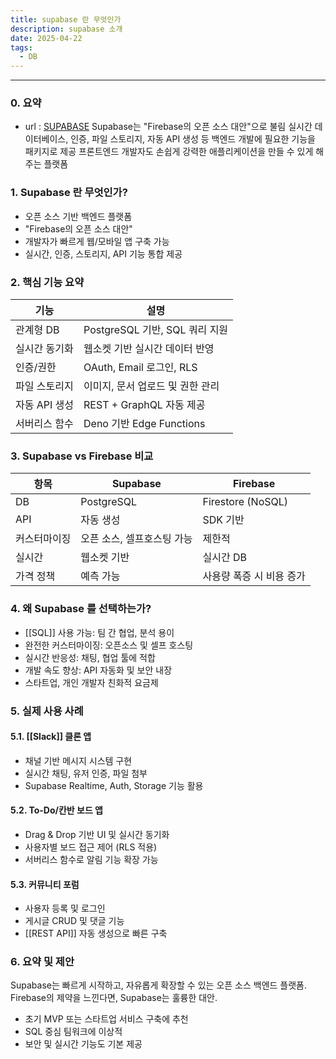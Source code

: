 ```yaml
---
title: supabase 란 무엇인가
description: supabase 소개
date: 2025-04-22
tags:
  - DB
---
```


---
### 0. 요약
- url : [SUPABASE](https://supabase.com/dashboard/projects)
Supabase는 "Firebase의 오픈 소스 대안"으로 불림 
실시간 데이터베이스, 인증, 파일 스토리지, 자동 API 생성 등 백엔드 개발에 필요한 기능을 패키지로 제공
프론트엔드 개발자도 손쉽게 강력한 애플리케이션을 만들 수 있게 해주는 플랫폼
### 1. Supabase 란 무엇인가?
- 오픈 소스 기반 백엔드 플랫폼
- "Firebase의 오픈 소스 대안"
- 개발자가 빠르게 웹/모바일 앱 구축 가능
- 실시간, 인증, 스토리지, API 기능 통합 제공
### 2. 핵심 기능 요약

| 기능        | 설명                       |
| --------- | ------------------------ |
| 관계형 DB    | PostgreSQL 기반, SQL 쿼리 지원 |
| 실시간 동기화   | 웹소켓 기반 실시간 데이터 반영        |
| 인증/권한     | OAuth, Email 로그인, RLS    |
| 파일 스토리지   | 이미지, 문서 업로드 및 권한 관리      |
| 자동 API 생성 | REST + GraphQL 자동 제공     |
| 서버리스 함수   | Deno 기반 Edge Functions   |

### 3. Supabase vs Firebase 비교

|항목|Supabase|Firebase|
|---|---|---|
|DB|PostgreSQL|Firestore (NoSQL)|
|API|자동 생성|SDK 기반|
|커스터마이징|오픈 소스, 셀프호스팅 가능|제한적|
|실시간|웹소켓 기반|실시간 DB|
|가격 정책|예측 가능|사용량 폭증 시 비용 증가|

### 4. 왜 Supabase 를 선택하는가?
- [[SQL]] 사용 가능: 팀 간 협업, 분석 용이
- 완전한 커스터마이징: 오픈소스 및 셀프 호스팅
- 실시간 반응성: 채팅, 협업 툴에 적합
- 개발 속도 향상: API 자동화 및 보안 내장
- 스타트업, 개인 개발자 친화적 요금제

### 5. 실제 사용 사례
#### 5.1. [[Slack]] 클론 앱
- 채널 기반 메시지 시스템 구현
- 실시간 채팅, 유저 인증, 파일 첨부
- Supabase Realtime, Auth, Storage 기능 활용
#### 5.2. To-Do/칸반 보드 앱
- Drag & Drop 기반 UI 및 실시간 동기화
- 사용자별 보드 접근 제어 (RLS 적용)
- 서버리스 함수로 알림 기능 확장 가능
#### 5.3. 커뮤니티 포럼
- 사용자 등록 및 로그인
- 게시글 CRUD 및 댓글 기능
- [[REST API]] 자동 생성으로 빠른 구축
### 6. 요약 및 제안
Supabase는 빠르게 시작하고, 자유롭게 확장할 수 있는 오픈 소스 백엔드 플랫폼.  
Firebase의 제약을 느낀다면, Supabase는 훌륭한 대안.
- 초기 MVP 또는 스타트업 서비스 구축에 추천
- SQL 중심 팀워크에 이상적
- 보안 및 실시간 기능도 기본 제공
